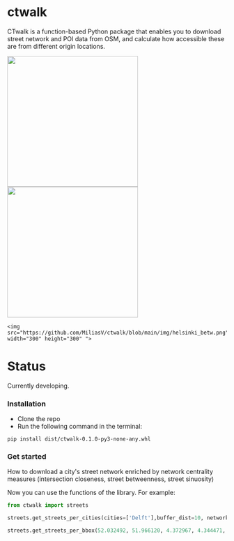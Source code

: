 # ctwalk
CTwalk is a function-based Python package that enables  you to download street network and POI data from OSM, and calculate  how accessible these are from different origin locations.

<p float="left">
    <img src="https://github.com/MiliasV/ctwalk/blob/main/img/amsterdam_sin.png" width="300" height="300" ">
    <img src="https://github.com/MiliasV/ctwalk/blob/main/img/barc_clos.png" width="300" height="300" ">
                                                                                                      
    <img src="https://github.com/MiliasV/ctwalk/blob/main/img/helsinki_betw.png" width="300" height="300" ">
</p>


# Status
Currently developing.
### Installation

* Clone the repo
* Run the following command in the terminal:

```
pip install dist/ctwalk-0.1.0-py3-none-any.whl
```

### Get started
How to download a city's street network enriched by network centrality measures (intersection closeness, street betweenness, street sinuosity)



Now you can use the functions of the library.
For example:

```Python
from ctwalk import streets

streets.get_streets_per_cities(cities=['Delft'],buffer_dist=10, network_type='drive', intersection_clos=False,  street_betw=False, street_sin=False)

streets.get_streets_per_bbox(52.032492, 51.966120, 4.372967, 4.344471, network_type='drive', output_folder='.',intersection_clos=False, street_betw=True, street_sin=False, retain_all=True)
```

